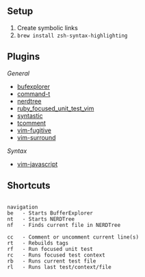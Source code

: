 ## Setup
1. Create symbolic links
1. `brew install zsh-syntax-highlighting`

## Plugins

*General*

* [bufexplorer](http://www.vim.org/scripts/script.php?script_id=42)
* [command-t](https://github.com/wincent/Command-T)
* [nerdtree](https://github.com/scrooloose/nerdtree)
* [ruby_focused_unit_test_vim](https://github.com/drewolson/ruby_focused_unit_test_vim)
* [syntastic](https://github.com/scrooloose/syntastic)
* [tcomment](https://github.com/tomtom/tcomment_vim)
* [vim-fugitive](https://github.com/tpope/vim-fugitive)
* [vim-surround](https://github.com/tpope/vim-surround)

*Syntax*

* [vim-javascript](https://github.com/pangloss/vim-javascript)

##   Shortcuts
```

navigation
be   - Starts BufferExplorer
nt   - Starts NERDTree
nf   - Finds current file in NERDTree

cc   - Comment or uncomment current line(s)
rt   - Rebuilds tags
rf   - Run focused unit test
rc   - Runs focused test context
rb   - Runs current test file
rl   - Runs last test/context/file
```
